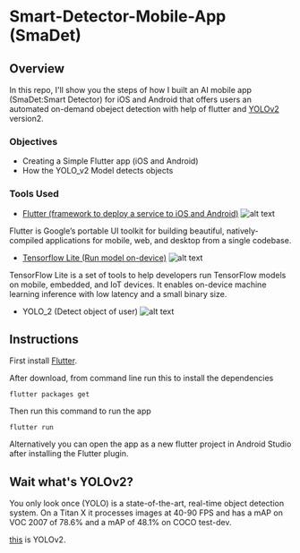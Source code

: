 # Smart-Detector-Mobile-App (SmaDet)

## Overview

In this repo, I'll show you the steps of how I built an AI mobile app (SmaDet:Smart Detector) for iOS and Android that offers users an automated on-demand obeject detection with help of flutter and
 [YOLOv2](https://pjreddie.com/darknet/yolov2/) version2.


###  Objectives

- Creating a Simple Flutter app (iOS and Android)
- How the YOLO_v2 Model detects objects

### Tools Used

- [Flutter (framework to deploy a service to iOS and Android)](https://flutter.dev/?gclid=Cj0KCQjw1MXpBRDjARIsAHtdN-2C3pD1nrtqMKspP4VVC_2Gc5mgYcB8Q5jh9TmFjS3ofD9nvMP065IaAig-EALw_wcB)
![alt text](https://venturebeat.com/wp-content/uploads/2019/05/flutter-mobile-desktop-web-embedded.png?fit=400%2C200&strip=all)

Flutter is Google’s portable UI toolkit for building beautiful, natively-compiled applications for mobile, web, and desktop from a single codebase. 

- [Tensorflow Lite (Run model on-device)](https://www.tensorflow.org/lite)
![alt text](https://i1.wp.com/androidkt.com////wp-content/uploads/2017/07/Life-Cycle-of-Model.png?resize=624%2C351&ssl=1)

TensorFlow Lite is a set of tools to help developers run TensorFlow models on mobile, embedded, and IoT devices. It enables on-device machine learning inference with low latency and a small binary size.


- YOLO_2 (Detect object of user)
![alt text](https://www.danioved.com/portfolio/posenet/images/posenet-multipose.gif)


## Instructions

First install [Flutter](https://flutter.dev/docs/get-started/install). 

After download, from command line run this to install the dependencies
```
flutter packages get
```
Then run this command to run the app

```
flutter run
```
Alternatively you can open the app as a new flutter project in Android Studio after installing the Flutter plugin. 

## Wait what's YOLOv2?
You only look once (YOLO) is a state-of-the-art, real-time object detection system. On a Titan X it processes images at 40-90 FPS and has a mAP on VOC 2007 of 78.6% and a mAP of 48.1% on COCO test-dev.

[this](https://pjreddie.com/darknet/yolov2/) is YOLOv2.

